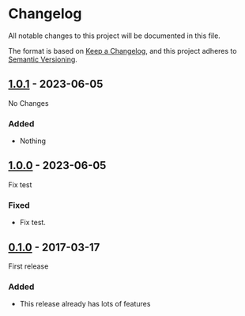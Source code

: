 # Changelog

All notable changes to this project will be documented in this file.

The format is based on [Keep a Changelog](https://keepachangelog.com/en/1.0.0/),
and this project adheres to [Semantic Versioning](https://semver.org/spec/v2.0.0.html).

## [1.0.1] - 2023-06-05

No Changes

### Added
- Nothing

## [1.0.0] - 2023-06-05

Fix test

### Fixed
- Fix test.

## [0.1.0] - 2017-03-17

First release

### Added
- This release already has lots of features

[Unreleased]: https://github.com/nikoyak/Nyk.SimpleArithmeticLib//compare/v1.0.1...HEAD
[1.0.1]: https://github.com/nikoyak/Nyk.SimpleArithmeticLib//compare/v1.0.0...v1.0.1
[1.0.0]: https://github.com/nikoyak/Nyk.SimpleArithmeticLib//compare/v0.1.0...v1.0.0
[0.1.0]: https://github.com/nikoyak/Nyk.SimpleArithmeticLib/releases/tag/v0.1.0
